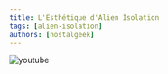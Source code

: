 ```yaml
---
title: L'Esthétique d'Alien Isolation
tags: [alien-isolation]
authors: [nostalgeek]
---
```


![youtube](https://www.youtube.com/watch?v=0Wjalv4D4WI)
